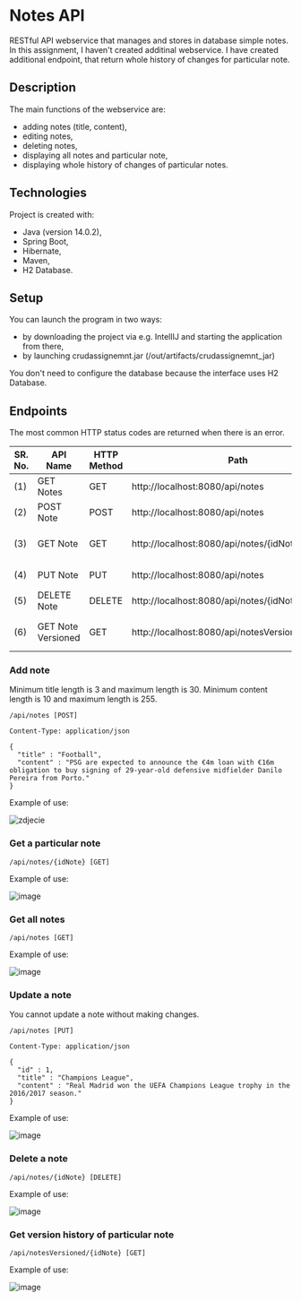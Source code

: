 # Notes API

RESTful API webservice that manages and stores in database simple notes.
In this assignment, I haven't created additinal webservice. I have created additional endpoint, that return whole history of changes for particular note.

## Description

The main functions of the webservice are:
* adding notes (title, content),
* editing notes,
* deleting notes,
* displaying all notes and particular note,
* displaying whole history of changes of particular notes.

## Technologies
Project is created with:
* Java (version 14.0.2),
* Spring Boot,
* Hibernate,
* Maven,
* H2 Database.

## Setup
You can launch the program in two ways:
* by downloading the project via e.g. IntellIJ and starting the application from there,
* by launching crudassignemnt.jar (/out/artifacts/crudassignemnt_jar)

You don't need to configure the database because the interface uses H2 Database.

## Endpoints

The most common HTTP status codes are returned when there is an error.

SR. No. |	API Name | HTTP Method	| Path	| Status Code	| Description 
--- | --- | --- | --- |--- |--- |
(1)	| GET Notes	| GET	| http://localhost:8080/api/notes	| 200 (OK)	| Get all notes
(2) |	POST Note	| POST	| http://localhost:8080/api/notes	| 201 (Created)	| Add a note
(3) |	GET Note	| GET	| http://localhost:8080/api/notes/{idNote}	| 200 (OK)	| Get a particular note
(4) |	PUT Note	| PUT | http://localhost:8080/api/notes	| 200 (OK)	| Update a note
(5) |	DELETE Note	| DELETE	|http://localhost:8080/api/notes/{idNote}	| 200 (OK)	| Delete a note
(6) |	GET Note Versioned	| GET	|http://localhost:8080/api/notesVersioned/{idNote}	| 200 (OK)	| Get a version history note



### Add note

Minimum title length is 3 and maximum length is 30. Minimum content length is 10 and maximum length is 255.

```
/api/notes [POST]

Content-Type: application/json

{
  "title" : "Football",
  "content" : "PSG are expected to announce the €4m loan with €16m obligation to buy signing of 29-year-old defensive midfielder Danilo Pereira from Porto."
}
```


Example of use:

![zdjecie](https://user-images.githubusercontent.com/45290627/95105729-df8baa00-0737-11eb-8234-b8ae423a8a54.JPG)

### Get a particular note

```
/api/notes/{idNote} [GET]
```

Example of use:

![image](https://user-images.githubusercontent.com/45290627/95105849-05b14a00-0738-11eb-9795-ae9ddfbaa388.png)

### Get all notes

```
/api/notes [GET]
```

Example of use:

![image](https://user-images.githubusercontent.com/45290627/95106062-4f9a3000-0738-11eb-81c1-ab3bee9cf1f3.png)

### Update a note

You cannot update a note without making changes.

```
/api/notes [PUT]

Content-Type: application/json

{
  "id" : 1,
  "title" : "Champions League",
  "content" : "Real Madrid won the UEFA Champions League trophy in the 2016/2017 season."
}
```

Example of use:

![image](https://user-images.githubusercontent.com/45290627/95106256-9556f880-0738-11eb-9f8e-ce4c5a150343.png)

### Delete a note

```
/api/notes/{idNote} [DELETE]
```
Example of use:

![image](https://user-images.githubusercontent.com/45290627/95106343-b15a9a00-0738-11eb-8a2d-52477970afc4.png)

### Get version history of particular note

```
/api/notesVersioned/{idNote} [GET]
```
Example of use:

![image](https://user-images.githubusercontent.com/45290627/95106476-dcdd8480-0738-11eb-9ff4-c3682df4b967.png)
